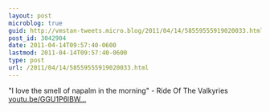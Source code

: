 ```yaml
---
layout: post
microblog: true
guid: http://vmstan-tweets.micro.blog/2011/04/14/58559555919020033.html
post_id: 3042904
date: 2011-04-14T09:57:40-0600
lastmod: 2011-04-14T09:57:40-0600
type: post
url: /2011/04/14/58559555919020033.html
---
```

"I love the smell of napalm in the morning" - Ride Of The Valkyries [youtu.be/GGU1P6lBW...](http://youtu.be/GGU1P6lBW6Q)
